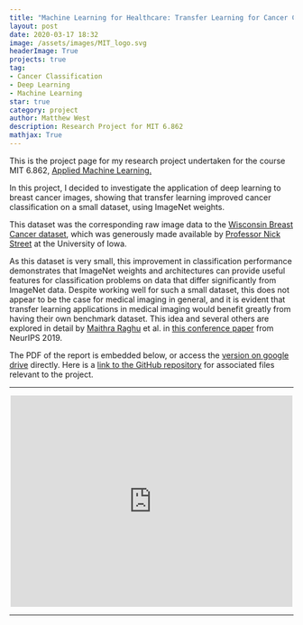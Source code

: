 ```yaml
---
title: "Machine Learning for Healthcare: Transfer Learning for Cancer Classification"
layout: post
date: 2020-03-17 18:32
image: /assets/images/MIT_logo.svg
headerImage: True
projects: true
tag:
- Cancer Classification
- Deep Learning
- Machine Learning
star: true
category: project
author: Matthew West
description: Research Project for MIT 6.862
mathjax: True
---
```


This is the project page for my research project undertaken for the course MIT 6.862, [Applied Machine Learning.](http://student.mit.edu/catalog/m6c.html#6.862)

In this project, I decided to investigate the application of deep learning to breast cancer images, showing that transfer learning improved cancer classification on a small dataset, using ImageNet weights.

This dataset was the corresponding raw image data to the [Wisconsin Breast Cancer dataset](https://archive.ics.uci.edu/ml/datasets/Breast+Cancer+Wisconsin+(Diagnostic)), which was generously made available by [Professor Nick Street](https://tippie.uiowa.edu/people/nick-street) at the University of Iowa.

As this dataset is very small, this improvement in classification performance demonstrates that ImageNet weights and architectures can provide useful features for classification problems on data that differ significantly from ImageNet data. Despite working well for such a small dataset, this does not appear to be the case for medical imaging in general, and it is evident that transfer learning applications in medical imaging would benefit greatly from having their own benchmark dataset. This idea and several others are explored in detail by [Maithra Raghu](https://twitter.com/maithra_raghu?ref_src=twsrc%5Egoogle%7Ctwcamp%5Eserp%7Ctwgr%5Eauthor) et al. in [this conference paper](https://arxiv.org/abs/1902.07208) from NeurIPS 2019. 

The PDF of the report is embedded below, or access the [version on google drive](https://drive.google.com/open?id=1dxnx8sTwUeU7kLTjMS-kvfIhBtRyebS6) directly. Here is a [link to the GitHub repository](https://github.com/mwestt/MIT-6.862) for associated files relevant to the project.


---

<center>
<embed src="https://drive.google.com/file/d/1dxnx8sTwUeU7kLTjMS-kvfIhBtRyebS6/preview" width="500" height="375">
</center>

---
